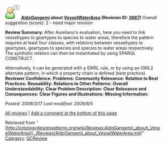 [![](../images/thumb/2/29/Reviewer.png/48px-Reviewer.png)](../Image/Reviewer.png.md "Reviewer.png")
__[AldoGangemi](../User/AldoGangemi.md "User:AldoGangemi") about [VesselWaterArea](../Submissions/VesselWaterArea.md "Submissions:VesselWaterArea") (Revision ID: [3687](../Submissions/VesselWaterArea@oldid=3687.md "http://ontologydesignpatterns.org/wiki/Submissions:VesselWaterArea?oldid=3687"))__
Overall suggestion (score): 2 - need major revision




 __Review Summary:__ After Aureliano's evaluation, here you need to link vesseltypes to geartypes to species to water areas, therefore the pattern requires at least four classes, with relations between vesseltypes to geartypes, geartypes to species and species to water areas respectively.
The synthetic relation can then be instantiated by using SPARQL CONSTRUCT.



Alternatively, it can be generated with a SWRL rule, or by using an OWL2 alternate pattern, in which a property chain is defined (best practice).
__Reviewer Confidence:__ 
__Problems:__ 
__Community Relevance:__ 
__Relation to Best Practices:__ 
__Reusability:__ 
__Relations to Other Patterns:__ 
__Overall Understandability:__ 
__Clear Problem Description:__ 
__Clear Relevance and Consequences:__ 
__Clear Figures and Illustrations:__ 
__Missing Information:__ 

_Posted:_ 2009/3/17 _Last modified:_ 2009/8/5



[All reviews](../Reviews/Main.md "Reviews:Main") | [Add a comment at the bottom of this page](index.php@title=Odp%253AAdd_comment&target=../Reviews/AldoGangemi_about_VesselWaterArea.md#New_comment "http://ontologydesignpatterns.org/wiki/index.php?title=Odp:Add_comment&target=Reviews:AldoGangemi_about_VesselWaterArea#New_comment")


Retrieved from "[http://ontologydesignpatterns.org/wiki/Reviews:AldoGangemi\_about\_VesselWaterArea](../Reviews/AldoGangemi_about_VesselWaterArea.md)"
 [Category](http://ontologydesignpatterns.org/wiki/Special:Categories "Special:Categories"): [QCReview](../Category/QCReview.md "Category:QCReview")